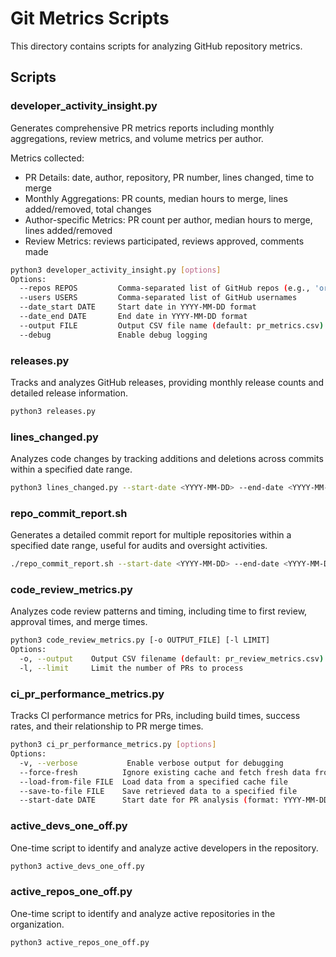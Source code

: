 # Git Metrics Scripts

This directory contains scripts for analyzing GitHub repository metrics.

## Scripts

### developer_activity_insight.py
Generates comprehensive PR metrics reports including monthly aggregations, review metrics, and volume metrics per author.

Metrics collected:
- PR Details: date, author, repository, PR number, lines changed, time to merge
- Monthly Aggregations: PR counts, median hours to merge, lines added/removed, total changes
- Author-specific Metrics: PR count per author, median hours to merge, lines added/removed
- Review Metrics: reviews participated, reviews approved, comments made

```bash
python3 developer_activity_insight.py [options]
Options:
  --repos REPOS         Comma-separated list of GitHub repos (e.g., 'org1/repo1,org2/repo2')
  --users USERS         Comma-separated list of GitHub usernames
  --date_start DATE     Start date in YYYY-MM-DD format
  --date_end DATE       End date in YYYY-MM-DD format
  --output FILE         Output CSV file name (default: pr_metrics.csv)
  --debug               Enable debug logging
```

### releases.py
Tracks and analyzes GitHub releases, providing monthly release counts and detailed release information.

```bash
python3 releases.py
```

### lines_changed.py
Analyzes code changes by tracking additions and deletions across commits within a specified date range.

```bash
python3 lines_changed.py --start-date <YYYY-MM-DD> --end-date <YYYY-MM-DD>
```

### repo_commit_report.sh
Generates a detailed commit report for multiple repositories within a specified date range, useful for audits and oversight activities.

```bash
./repo_commit_report.sh --start-date <YYYY-MM-DD> --end-date <YYYY-MM-DD> --repos <owner1/repo1,owner2/repo2>
```

### code_review_metrics.py
Analyzes code review patterns and timing, including time to first review, approval times, and merge times.

```bash
python3 code_review_metrics.py [-o OUTPUT_FILE] [-l LIMIT]
Options:
  -o, --output    Output CSV filename (default: pr_review_metrics.csv)
  -l, --limit     Limit the number of PRs to process
```

### ci_pr_performance_metrics.py
Tracks CI performance metrics for PRs, including build times, success rates, and their relationship to PR merge times.

```bash
python3 ci_pr_performance_metrics.py [options]
Options:
  -v, --verbose           Enable verbose output for debugging
  --force-fresh          Ignore existing cache and fetch fresh data from GitHub
  --load-from-file FILE  Load data from a specified cache file
  --save-to-file FILE    Save retrieved data to a specified file
  --start-date DATE      Start date for PR analysis (format: YYYY-MM-DD, default: 2024-01-01)
```

### active_devs_one_off.py
One-time script to identify and analyze active developers in the repository.

```bash
python3 active_devs_one_off.py
```

### active_repos_one_off.py
One-time script to identify and analyze active repositories in the organization.

```bash
python3 active_repos_one_off.py
```